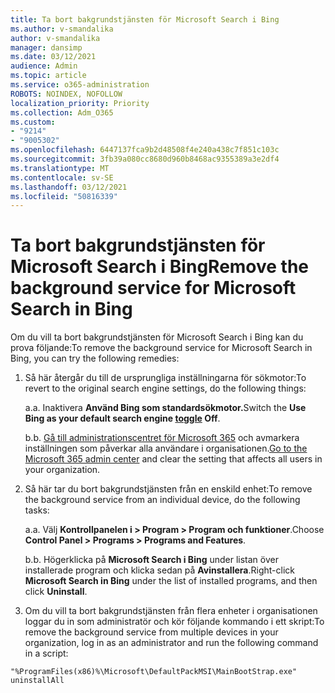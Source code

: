 ```yaml
---
title: Ta bort bakgrundstjänsten för Microsoft Search i Bing
ms.author: v-smandalika
author: v-smandalika
manager: dansimp
ms.date: 03/12/2021
audience: Admin
ms.topic: article
ms.service: o365-administration
ROBOTS: NOINDEX, NOFOLLOW
localization_priority: Priority
ms.collection: Adm_O365
ms.custom:
- "9214"
- "9005302"
ms.openlocfilehash: 6447137fca9b2d48508f4e240a438c7f851c103c
ms.sourcegitcommit: 3fb39a080cc8680d960b8468ac9355389a3e2df4
ms.translationtype: MT
ms.contentlocale: sv-SE
ms.lasthandoff: 03/12/2021
ms.locfileid: "50816339"
---
```

# <a name="remove-the-background-service-for-microsoft-search-in-bing"></a><span data-ttu-id="56666-102">Ta bort bakgrundstjänsten för Microsoft Search i Bing</span><span class="sxs-lookup"><span data-stu-id="56666-102">Remove the background service for Microsoft Search in Bing</span></span>

<span data-ttu-id="56666-103">Om du vill ta bort bakgrundstjänsten för Microsoft Search i Bing kan du prova följande:</span><span class="sxs-lookup"><span data-stu-id="56666-103">To remove the background service for Microsoft Search in Bing, you can try the following remedies:</span></span>

1. <span data-ttu-id="56666-104">Så här återgår du till de ursprungliga inställningarna för sökmotor:</span><span class="sxs-lookup"><span data-stu-id="56666-104">To revert to the original search engine settings, do the following things:</span></span>

    <span data-ttu-id="56666-105">a.</span><span class="sxs-lookup"><span data-stu-id="56666-105">a.</span></span> <span data-ttu-id="56666-106">Inaktivera **Använd Bing som [](https://docs.microsoft.com/deployoffice/microsoft-search-bing#change-whether-bing-is-the-default-search-engine-for-google-chrome) standardsökmotor.**</span><span class="sxs-lookup"><span data-stu-id="56666-106">Switch the **Use Bing as your default search engine [toggle](https://docs.microsoft.com/deployoffice/microsoft-search-bing#change-whether-bing-is-the-default-search-engine-for-google-chrome) Off**.</span></span>

    <span data-ttu-id="56666-107">b.</span><span class="sxs-lookup"><span data-stu-id="56666-107">b.</span></span> <span data-ttu-id="56666-108">[Gå till administrationscentret för Microsoft 365](https://docs.microsoft.com/deployoffice/microsoft-search-bing#configure-the-setting-in-the-microsoft-365-admin-center-to-allow-the-extension-to-be-installed) och avmarkera inställningen som påverkar alla användare i organisationen.</span><span class="sxs-lookup"><span data-stu-id="56666-108">[Go to the Microsoft 365 admin center](https://docs.microsoft.com/deployoffice/microsoft-search-bing#configure-the-setting-in-the-microsoft-365-admin-center-to-allow-the-extension-to-be-installed) and clear the setting that affects all users in your organization.</span></span>

2. <span data-ttu-id="56666-109">Så här tar du bort bakgrundstjänsten från en enskild enhet:</span><span class="sxs-lookup"><span data-stu-id="56666-109">To remove the background service from an individual device, do the following tasks:</span></span>

    <span data-ttu-id="56666-110">a.</span><span class="sxs-lookup"><span data-stu-id="56666-110">a.</span></span> <span data-ttu-id="56666-111">Välj **Kontrollpanelen i > Program > Program och funktioner**.</span><span class="sxs-lookup"><span data-stu-id="56666-111">Choose **Control Panel > Programs > Programs and Features**.</span></span>

    <span data-ttu-id="56666-112">b.</span><span class="sxs-lookup"><span data-stu-id="56666-112">b.</span></span> <span data-ttu-id="56666-113">Högerklicka på **Microsoft Search i Bing** under listan över installerade program och klicka sedan på **Avinstallera**.</span><span class="sxs-lookup"><span data-stu-id="56666-113">Right-click **Microsoft Search in Bing** under the list of installed programs, and then click **Uninstall**.</span></span>

3. <span data-ttu-id="56666-114">Om du vill ta bort bakgrundstjänsten från flera enheter i organisationen loggar du in som administratör och kör följande kommando i ett skript:</span><span class="sxs-lookup"><span data-stu-id="56666-114">To remove the background service from multiple devices in your organization, log in as an administrator and run the following command in a script:</span></span> 

`"%ProgramFiles(x86)%\Microsoft\DefaultPackMSI\MainBootStrap.exe" uninstallAll`

